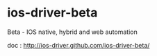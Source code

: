 ios-driver-beta
===============

Beta - IOS native, hybrid and web automation

doc : http://ios-driver.github.com/ios-driver-beta/
